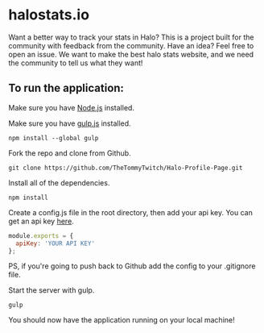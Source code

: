 # halostats.io
Want a better way to track your stats in Halo? This is a project built for the community with feedback from the community. Have an idea? Feel free to open an issue. We want to make the best halo stats website, and we need the community to tell us what they want!


## To run the application:

Make sure you have [Node.js](https://nodejs.org/en/) installed.

Make sure you have [gulp.js](http://gulpjs.com/) installed.
```
npm install --global gulp
```

Fork the repo and clone from Github.
```
git clone https://github.com/TheTommyTwitch/Halo-Profile-Page.git
```

Install all of the dependencies.
```
npm install
```

Create a config.js file in the root directory, then add your api key. You can get an api key [here](https://developer.haloapi.com/).
```JavaScript
module.exports = {
  apiKey: 'YOUR API KEY'
};
```
PS, if you're going to push back to Github add the config to your .gitignore file.

Start the server with gulp.
```
gulp
```

You should now have the application running on your local machine!
